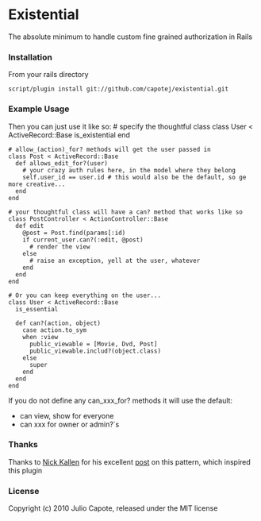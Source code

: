 # Existential
The absolute minimum to handle custom fine grained authorization in Rails

### Installation
From your rails directory

    script/plugin install git://github.com/capotej/existential.git

### Example Usage
Then you can just use it like so:
    # specify the thoughtful class
    class User < ActiveRecord::Base
      is_existential
    end

    # allow_(action)_for? methods will get the user passed in
    class Post < ActiveRecord::Base
      def allows_edit_for?(user)
        # your crazy auth rules here, in the model where they belong
        self.user_id == user.id # this would also be the default, so ge more creative... 
      end
    end

    # your thoughtful class will have a can? method that works like so
    class PostController < ActionController::Base
      def edit
        @post = Post.find(params[:id)
       	if current_user.can?(:edit, @post)
          # render the view          
        else
          # raise an exception, yell at the user, whatever
        end
      end
    end

    # Or you can keep everything on the user...
    class User < ActiveRecord::Base
      is_essential

      def can?(action, object)
        case action.to_sym
        when :view
          public_viewable = [Movie, Dvd, Post]
          public_viewable.includ?(object.class)
        else
          super
        end
      end
    end

If you do not define any can_xxx_for? methods it will use the default:

 - can view, show for everyone
 - can xxx for owner or admin?`s

### Thanks

Thanks to [Nick Kallen](twitter.com/nk) for his excellent [post](http://pivotallabs.com/users/nick/blog/articles/272-access-control-permissions-in-rails) on this pattern, which inspired this plugin


### License

Copyright (c) 2010 Julio Capote, released under the MIT license
